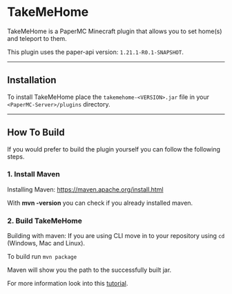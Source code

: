 # TakeMeHome

TakeMeHome is a PaperMC Minecraft plugin that allows you to set home(s) and teleport to them.

This plugin uses the paper-api version: `1.21.1-R0.1-SNAPSHOT`.

---

## Installation

To install TakeMeHome place the `takemehome-<VERSION>.jar` file in your `<PaperMC-Server>/plugins` directory.

---

## How To Build

If you would prefer to build the plugin yourself you can follow the following steps.

### 1. Install Maven

Installing Maven: https://maven.apache.org/install.html

With **mvn -version** you can check if you already installed maven.

### 2. Build TakeMeHome

Building with maven:
If you are using CLI move in to your repository using `cd` (Windows, Mac and Linux).

To build run `mvn package`

Maven will show you the path to the successfully built jar.

For more information look into this [tutorial](https://maven.apache.org/guides/getting-started/maven-in-five-minutes.html).
